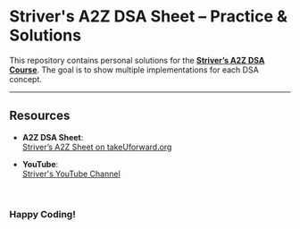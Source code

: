 # Striver's A2Z DSA Sheet – Practice & Solutions

This repository contains personal solutions for the **[Striver’s A2Z DSA Course](https://takeuforward.org/strivers-a2z-dsa-course/strivers-a2z-dsa-course-sheet-2/)**. The goal is to show multiple implementations for each DSA concept.

---

## Resources

-  **A2Z DSA Sheet**:  
  [Striver’s A2Z Sheet on takeUforward.org](https://takeuforward.org/strivers-a2z-dsa-course/strivers-a2z-dsa-course-sheet-2/)

-  **YouTube**:  
  [Striver's YouTube Channel](https://www.youtube.com/@takeUforward)

<br>

### Happy Coding!
